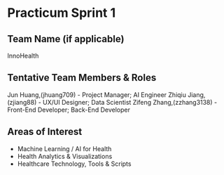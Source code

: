 # Practicum Sprint 1
## Team Name (if applicable)
InnoHealth

## Tentative Team Members & Roles
Jun Huang,(jhuang709) - Project Manager; AI Engineer 
Zhiqiu Jiang,(zjiang88) - UX/UI Designer; Data Scientist 
Zifeng Zhang,(zzhang3138) - Front-End Developer; Back-End Developer

## Areas of Interest
* Machine Learning / AI for Health
* Health Analytics & Visualizations
* Healthcare Technology, Tools & Scripts
